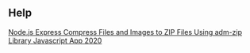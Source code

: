 ## Help

[Node.js Express Compress Files and Images to ZIP Files Using adm-zip Library Javascript App 2020](https://youtu.be/i75GWaMtXPg?si=CJ7LbOaf76BiuysD)
